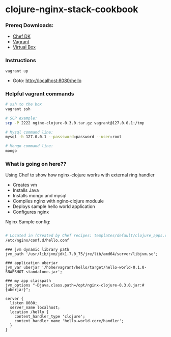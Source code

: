 # clojure-nginx-stack-cookbook

### Prereq Downloads:

* [Chef DK](https://downloads.chef.io/chef-dk/)
* [Vagrant](http://www.vagrantup.com/downloads.html)
* [Virtual Box](https://www.virtualbox.org/wiki/Downloads)

### Instructions

```
vagrant up
```

* Goto: [http://localhost:8080/hello](http://localhost:8080/hello)

### Helpful vagrant commands

```bash
# ssh to the box
vagrant ssh

# SCP example:
scp -P 2222 nginx-clojure-0.3.0.tar.gz vagrant@127.0.0.1:/tmp

# Mysql command line:
mysql -h 127.0.0.1 --passsword=password --user=root

# Mongo command line:
mongo
```

### What is going on here??

Using Chef to show how nginx-clojure works with external ring handler

* Creates vm
* Installs Java
* Installs mongo and mysql
* Compiles nginx with nginx-clojure moduule
* Deploys sample hello world application
* Configures nginx

Nginx Sample config:

```bash

# Located in (Created by Chef recipes: templates/default/clojure_apps.conf.erb)
/etc/nginx/conf.d/hello.conf

```

```nginx
### jvm dynamic library path
jvm_path '/usr/lib/jvm/jdk1.7.0_75/jre/lib/amd64/server/libjvm.so';

### application uberjar
jvm_var uberjar '/home/vagrant/hello/target/hello-world-0.1.0-SNAPSHOT-standalone.jar';

### my app classpath
jvm_options "-Djava.class.path=/opt/nginx-clojure-0.3.0.jar:#{uberjar}";

server {
  listen 8080;
  server_name localhost;
  location /hello {
    content_handler_type 'clojure';
    content_handler_name 'hello-world.core/handler';
  }
}
```
